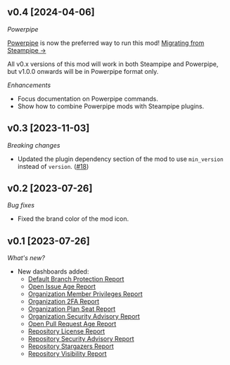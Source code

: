 ## v0.4 [2024-04-06]

_Powerpipe_

[Powerpipe](https://powerpipe.io) is now the preferred way to run this mod!  [Migrating from Steampipe →](https://powerpipe.io/blog/migrating-from-steampipe)

All v0.x versions of this mod will work in both Steampipe and Powerpipe, but v1.0.0 onwards will be in Powerpipe format only.

_Enhancements_

- Focus documentation on Powerpipe commands.
- Show how to combine Powerpipe mods with Steampipe plugins.

## v0.3 [2023-11-03]

_Breaking changes_

- Updated the plugin dependency section of the mod to use `min_version` instead of `version`. ([#18](https://github.com/turbot/steampipe-mod-github-insights/pull/18))

## v0.2 [2023-07-26]

_Bug fixes_

- Fixed the brand color of the mod icon.

## v0.1 [2023-07-26]

_What's new?_

- New dashboards added:
  - [Default Branch Protection Report](https://hub.steampipe.io/mods/turbot/github_insights/dashboards/dashboard.default_branch_protection_report)
  - [Open Issue Age Report](https://hub.steampipe.io/mods/turbot/github_insights/dashboards/dashboard.issue_open_age_report)
  - [Organization Member Privileges Report](https://hub.steampipe.io/mods/turbot/github_insights/dashboards/dashboard.organization_member_privileges_report)
  - [Organization 2FA Report](https://hub.steampipe.io/mods/turbot/github_insights/dashboards/dashboard.organization_2fa_report)
  - [Organization Plan Seat Report](https://hub.steampipe.io/mods/turbot/github_insights/dashboards/dashboard.organization_plan_seat_report)
  - [Organization Security Advisory Report](https://hub.steampipe.io/mods/turbot/github_insights/dashboards/dashboard.organization_security_advisory_report)
  - [Open Pull Request Age Report](https://hub.steampipe.io/mods/turbot/github_insights/dashboards/dashboard.pull_request_open_age_report)
  - [Repository License Report](https://hub.steampipe.io/mods/turbot/github_insights/dashboards/dashboard.repository_license_report)
  - [Repository Security Advisory Report](https://hub.steampipe.io/mods/turbot/github_insights/dashboards/dashboard.repository_security_advisory_report)
  - [Repository Stargazers Report](https://hub.steampipe.io/mods/turbot/github_insights/dashboards/dashboard.repository_stargazer_report)
  - [Repository Visibility Report](https://hub.steampipe.io/mods/turbot/github_insights/dashboards/dashboard.repository_visibility_report)
